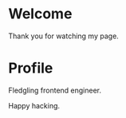 # Welcome

Thank you for watching my page.

# Profile

Fledgling frontend engineer.

Happy hacking.
